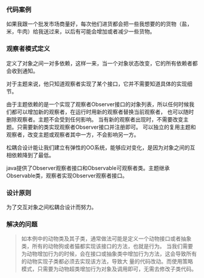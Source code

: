 ### 代码案例
如果我跟一个批发市场商量好，每次他们进货都会把一些我想要的的货物（盐，米，牛肉）给我送过来，以后有可能会增加或者减少一些货物。

### 观察者模式定义
定义了对象之间一对多依赖，这样一来，当一个对象状态改变，它的所有依赖者都会收到通知。

对于主题来说，他只知道观察者实现了某个接口，它并不需要知道具体的实现细节。

由于主题依赖的是一个实现了观察者Observer接口的对象列表，所以任何时候我们都可以增加新的观察者，在运行时用新的观察者替换当前观察者，
也可以随时删除观察者。主题不会受到任何影响。
当有新的观察者出现时，不需要改变主题。只需要新的类实现观察者Observer接口并注册即可。
可以独立的复用主题和观察者，改变主题或观察者其中一方，不会影响另一方。

松耦合设计能让我们建立有弹性的OO系统，能够应对变化，是因为对象之间的互相依赖降到了最低。

java提供了Observer观察者接口和Observable可观察者类。主题继承Observable类，观察者实现Observer观察者接口。

### 设计原则
为了交互对象之间松耦合设计而努力。

### 解决的问题
>如本例中的动物类及其子类，通常做法可能是定义一个动物接口或者抽象类，所有的动物狗或者猫都实现该接口的方法，也就是行为。
>当我们需要为动物增加行为的时候，会在接口或抽象类中增加行为方法，这会导致所有的动物实现子类都必须去实现该方法，导致大
>量的代码改动。而使用策略模式，只需要为动物超类增加行为对象及调用即可，无需去修改子类代码。